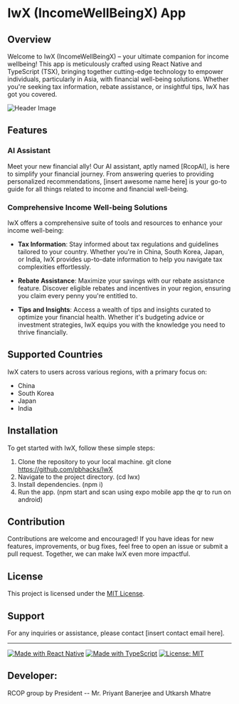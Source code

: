 # IwX (IncomeWellBeingX) App

## Overview
Welcome to IwX (IncomeWellBeingX) – your ultimate companion for income wellbeing! This app is meticulously crafted using React Native and TypeScript (TSX), bringing together cutting-edge technology to empower individuals, particularly in Asia, with financial well-being solutions. Whether you're seeking tax information, rebate assistance, or insightful tips, IwX has got you covered.

![Header Image](https://github.com/Pbhacks/IwX/blob/master/2.gif)


## Features

### AI Assistant
Meet your new financial ally! Our AI assistant, aptly named [RcopAI], is here to simplify your financial journey. From answering queries to providing personalized recommendations, [insert awesome name here] is your go-to guide for all things related to income and financial well-being.

### Comprehensive Income Well-being Solutions
IwX offers a comprehensive suite of tools and resources to enhance your income well-being:

- **Tax Information**: Stay informed about tax regulations and guidelines tailored to your country. Whether you're in China, South Korea, Japan, or India, IwX provides up-to-date information to help you navigate tax complexities effortlessly.
  
- **Rebate Assistance**: Maximize your savings with our rebate assistance feature. Discover eligible rebates and incentives in your region, ensuring you claim every penny you're entitled to.
  
- **Tips and Insights**: Access a wealth of tips and insights curated to optimize your financial health. Whether it's budgeting advice or investment strategies, IwX equips you with the knowledge you need to thrive financially.

## Supported Countries
IwX caters to users across various regions, with a primary focus on:

- China
- South Korea
- Japan
- India

## Installation
To get started with IwX, follow these simple steps:

1. Clone the repository to your local machine.
git clone https://github.com/pbhacks/IwX
2. Navigate to the project directory. (cd Iwx)
3. Install dependencies. (npm i)
4. Run the app. (npm start and scan using expo mobile app the qr to run on android)


## Contribution
Contributions are welcome and encouraged! If you have ideas for new features, improvements, or bug fixes, feel free to open an issue or submit a pull request. Together, we can make IwX even more impactful.

## License
This project is licensed under the [MIT License](LICENSE).

## Support
For any inquiries or assistance, please contact [insert contact email here].

---

[![Made with React Native](https://img.shields.io/badge/Made%20with-React%20Native-blue.svg)](https://facebook.github.io/react-native/)
[![Made with TypeScript](https://img.shields.io/badge/Made%20with-TypeScript-blue.svg)](https://www.typescriptlang.org/)
[![License: MIT](https://img.shields.io/badge/License-MIT-yellow.svg)](https://opensource.org/licenses/MIT)


## Developer:

RCOP group by President -- Mr. Priyant Banerjee and Utkarsh Mhatre
